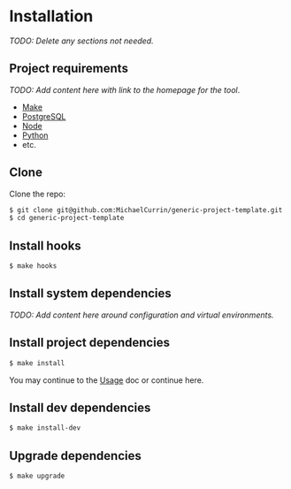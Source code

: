 # **Installation**

_TODO: Delete any sections not needed._


## Project requirements

_TODO: Add content here with link to the homepage for the tool_.

- [Make](https://www.gnu.org/software/make/)
- [PostgreSQL](#)
- [Node](#)
- [Python](#)
- etc.


## Clone

Clone the repo:

```sh
$ git clone git@github.com:MichaelCurrin/generic-project-template.git
$ cd generic-project-template
```


## Install hooks

```sh
$ make hooks
```


## Install system dependencies

_TODO: Add content here around configuration and virtual environments._


## Install project dependencies

```sh
$ make install
```

You may continue to the [Usage](usage.md) doc or continue here.

## Install dev dependencies

```sh
$ make install-dev
```


## Upgrade dependencies

```sh
$ make upgrade
```
